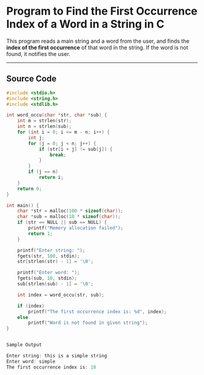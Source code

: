 #  Program to Find the First Occurrence Index of a Word in a String in C

This program reads a main string and a word from the user, and finds the **index of the first occurrence** of that word in the string. If the word is not found, it notifies the user.

---

##  Source Code

```c
#include <stdio.h>
#include <string.h>
#include <stdlib.h>

int word_occu(char *str, char *sub) {
    int m = strlen(str);
    int n = strlen(sub);
    for (int i = 0; i <= m - n; i++) {
        int j;
        for (j = 0; j < n; j++) {
            if (str[i + j] != sub[j]) {
                break;
            }
        }
        if (j == n)
            return i;
    }
    return 0;
}

int main() {
    char *str = malloc(100 * sizeof(char));
    char *sub = malloc(10 * sizeof(char));
    if (str == NULL || sub == NULL) {
        printf("Memory allocation failed");
        return 1;
    }

    printf("Enter string: ");
    fgets(str, 100, stdin);
    str[strlen(str) - 1] = '\0';

    printf("Enter word: ");
    fgets(sub, 10, stdin);
    sub[strlen(sub) - 1] = '\0';

    int index = word_occu(str, sub);

    if (index)
        printf("The first occurrence index is: %d", index);
    else
        printf("Word is not found in given string");
}


Sample Output

Enter string: this is a simple string
Enter word: simple
The first occurrence index is: 10
